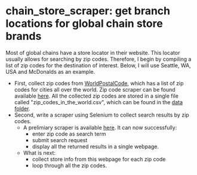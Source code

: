 # chain_store_scraper: get branch locations for global chain store brands

Most of global chains have a store locator in their website. This locator usually allows for searching by zip codes. Therefore, I begin by compiling a list of zip codes for the destination of interest. Below, I will use Seattle, WA, USA and McDonalds as an example. 
- First, collect zip codes from [WorldPostalCode](https://worldpostalcode.com/united-states/washington/seattle), which has a list of zip codes for cities all over the world. Zip code scraper can be found available [here](https://github.com/ruilinchen/chain_store_scraper/blob/master/zip_code_scraper.ipynb). All the collected zip codes are stored in a single file called "zip_codes_in_the_world.csv", which can be found in the [data folder](https://github.com/ruilinchen/chain_store_scraper/tree/master/data). 
- Second, write a scraper using Selenium to collect search results by zip codes. 
  - A prelimiary scraper is available [here](https://github.com/ruilinchen/chain_store_scraper/blob/master/mcdonalds_locator.py). It can now successfully:
    - enter zip code as search term
    - submit search request
    - display all the returned results in a single webpage. 
  - What is next:
    - collect store info from this webpage for each zip code
    - loop through all the zip codes. 

